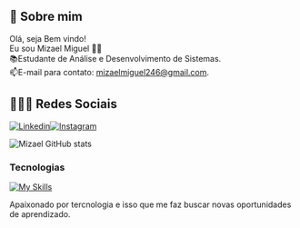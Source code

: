 ## 🚀 Sobre mim
Olá, seja Bem vindo! </br>
Eu sou Mizael Miguel 👋🏾</br>
📚Estudante de Análise e Desenvolvimento de Sistemas.</br>
📫E-mail para contato: mizaelmiguel246@gmail.com.

## 👨🏾‍💻 Redes Sociais
[![Linkedin](https://img.shields.io/badge/LinkedIn-0077B5?style=for-the-badge&logo=linkedin&logoColor=white)](https://www.linkedin.com/in/mizaelmiguels/)[![Instagram](https://img.shields.io/badge/Instagram-E4405F?style=for-the-badge&logo=instagram&logoColor=white)](https://www.instagram.com/mizael.mrs/) 

![Mizael GitHub stats](https://github-readme-stats.vercel.app/api?username=mimipub&show_icons=true&theme=)

### Tecnologias

[![My Skills](https://skillicons.dev/icons?i=js,html,css,react,git,eclipse,java,postgresql,postman)](https://skillicons.dev)

Apaixonado por tercnologia e isso que me faz buscar novas oportunidades de aprendizado.
